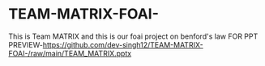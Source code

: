 # TEAM-MATRIX-FOAI-
This is Team MATRIX and this is our foai project on benford's law
FOR PPT PREVIEW-https://github.com/dev-singh12/TEAM-MATRIX-FOAI-/raw/main/TEAM_MATRIX.pptx

